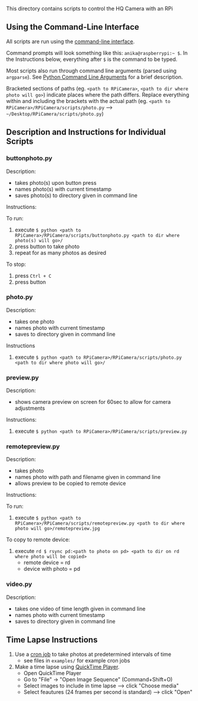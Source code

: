 This directory contains scripts to control the HQ Camera with an RPi

## Using the Command-Line Interface
All scripts are run using the [command-line interface](https://en.wikipedia.org/wiki/Command-line_interface).

Command prompts will look something like this: `anika@raspberrypi:~ $`. In the Instructions below, everything after `$` is the command to be typed.

Most scripts also run through command line arguments (parsed using `argparse`). See [Python Command Line Arguments](https://www.askpython.com/python/python-command-line-arguments) for a brief description.

Bracketed sections of paths (eg. `<path to RPiCamera>`, `<path to dir where photo will go>`) indicate places where the path differs. Replace everything within and including the brackets with the actual path (eg. `<path to RPiCamera>/RPiCamera/scripts/photo.py` --> `~/Desktop/RPiCamera/scripts/photo.py`)


## Description and Instructions for Individual Scripts

### buttonphoto.py

Description:

- takes photo(s) upon button press
- names photo(s) with current timestamp
- saves photo(s) to directory given in command line

Instructions:

To run:
1. execute `$ python <path to RPiCamera>/RPiCamera/scripts/buttonphoto.py <path to dir where photo(s) will go>/`
2. press button to take photo
3. repeat for as many photos as desired

To stop:
1. press `Ctrl + C`
2. press button

### photo.py

Description:

- takes one photo
- names photo with current timestamp
- saves to directory given in command line

Instructions

1. execute `$ python <path to RPiCamera>/RPiCamera/scripts/photo.py <path to dir where photo will go>/`

### preview.py

Description:

- shows camera preview on screen for 60sec to allow for camera adjustments

Instructions:

1. execute `$ python <path to RPiCamera>/RPiCamera/scripts/preview.py`

### remotepreview.py

Description:

- takes photo
- names photo with path and filename given in command line
- allows preview to be copied to remote device

Instructions:

To run:
1. execute `$ python <path to RPiCamera>/RPiCamera/scripts/remotepreview.py <path to dir where photo will go>/remotepreview.jpg`

To copy to remote device:
1. execute `rd $ rsync pd:<path to photo on pd> <path to dir on rd where photo will be copied>`
    - remote device = rd
    - device with photo = pd

### video.py

Description:

- takes one video of time length given in command line
- names photo with current timestamp
- saves to directory given in command line



## Time Lapse Instructions
1. Use a [cron job](https://en.wikipedia.org/wiki/Cron) to take photos at predetermined intervals of time
    - see files in `examples/` for example cron jobs
2. Make a time lapse using [QuickTime Player](https://en.wikipedia.org/wiki/QuickTime).
    - Open QuickTime Player
    - Go to "File" -> "Open Image Sequence" (Command+Shift+O)
    - Select images to include in time lapse --> click "Choose media"
    - Select feautures (24 frames per second is standard) --> click "Open"
